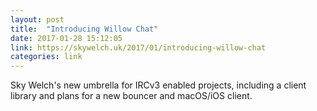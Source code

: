 ```yaml
---
layout: post
title:  "Introducing Willow Chat"
date: 2017-01-28 15:12:05
link: https://skywelch.uk/2017/01/introducing-willow-chat
categories: link
---
```

Sky Welch's new umbrella for IRCv3 enabled projects, including a client library and plans for a new bouncer and macOS/iOS client.